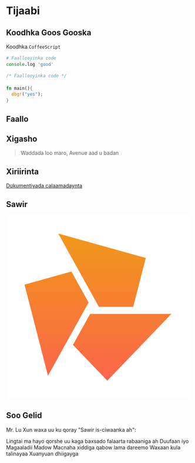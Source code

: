 [Markdown 全局注释]:#

# Tijaabi

## Koodhka Goos Gooska

Koodhka `CoffeeScript`

```coffee
# Faallooyinka code
console.log 'good'


```

```rust
/* Faallooyinka code */

fn main(){
  dbg!("yes");
}
```

## Faallo

<!-- HTML 注释 --> 

<!-- 多行注释 --> 

## Xigasho

> Waddada loo maro, Avenue aad u badan

## Xiriirinta

[Dukumentiyada calaamadaynta](https://github.com/xxai-art/xxai-art-md)

## Sawir

![xxAI.Aqoonsiga Astaanta Farshaxanka](https://raw.githubusercontent.com/xxai-art/web/main/file/svg/logo.svg)

## Soo Gelid

Mr. Lu Xun waxa uu ku qoray "Sawir is-ciwaanka ah":

  Lingtai ma hayo qorshe uu kaga baxsado falaarta rabaaniga ah
  Duufaan iyo Magaaladii Madow
  Macnaha xiddiga qabow lama dareemo
  Waxaan kula talinayaa Xuanyuan dhiigayga


